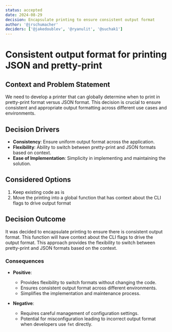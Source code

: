 ```yaml
---
status: accepted
date: 2024-08-29
decision: Encapsulate printing to ensure consistent output format
author: '@jrschumacher'
deciders: ['@jakedoublev', '@ryanulit', '@suchak1']
---
```


# Consistent output format for printing JSON and pretty-print

## Context and Problem Statement

We need to develop a printer that can globally determine when to print in pretty-print format versus JSON format. This decision is crucial to ensure consistent and appropriate output formatting across different use cases and environments.

## Decision Drivers

- **Consistency**: Ensure uniform output format across the application.
- **Flexibility**: Ability to switch between pretty-print and JSON formats based on context.
- **Ease of Implementation**: Simplicity in implementing and maintaining the solution.

## Considered Options

1. Keep existing code as is
2. Move the printing into a global function that has context about the CLI flags to drive output format

## Decision Outcome

It was decided to encapsulate printing to ensure there is consistent output format. This function will have context about the CLI flags to drive the output format. This approach provides the flexibility to switch between pretty-print and JSON formats based on the context.

### Consequences

- **Positive**:
  - Provides flexibility to switch formats without changing the code.
  - Ensures consistent output format across different environments.
  - Simplifies the implementation and maintenance process.

- **Negative**:
  - Requires careful management of configuration settings.
  - Potential for misconfiguration leading to incorrect output format when developers use `fmt` directly.
